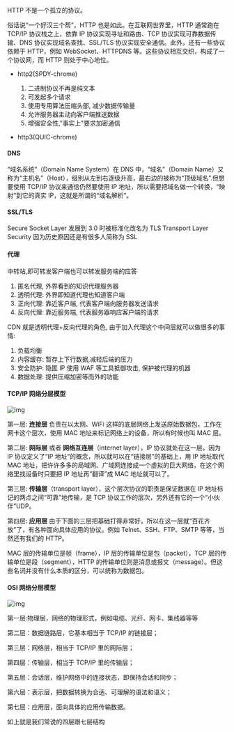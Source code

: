 HTTP 不是一个孤立的协议。

俗话说“一个好汉三个帮”，HTTP 也是如此。在互联网世界里，HTTP 通常跑在 TCP/IP 协议栈之上，依靠 IP 协议实现寻址和路由、TCP 协议实现可靠数据传输、DNS 协议实现域名查找、SSL/TLS 协议实现安全通信。此外，还有一些协议依赖于 HTTP，例如 WebSocket、HTTPDNS 等。这些协议相互交织，构成了一个协议网，而 HTTP 则处于中心地位。

- http2(SPDY-chrome)

  1. 二进制协议不再是纯文本
  2. 可发起多个请求
  3. 使用专用算法压缩头部, 减少数据传输量
  4. 允许服务器主动向客户端推送数据
  5. 增强安全性,"事实上"要求加密通信

- http3(QUIC-chrome)

  

  

#### DNS

“域名系统”（Domain Name System）在 DNS 中，“域名”（Domain Name）又称为“主机名”（Host），级别从左到右逐级升高，最右边的被称为“顶级域名”.但想要使用 TCP/IP 协议来通信仍然要使用 IP 地址，所以需要把域名做一个转换，“映射”到它的真实 IP，这就是所谓的“域名解析”。

#### SSL/TLS

Secure Socket Layer 发展到 3.0 时被标准化改名为 TLS Transport Layer Security 因为历史原因还是有很多人简称为 SSL

#### 代理

中转站,即可转发客户端也可以转发服务端的应答

1. 匿名代理, 外界看到的知识代理服务器
2. 透明代理: 外界即知道代理也知道客户端
3. 正向代理: 靠近客户端, 代表客户端向服务器发送请求
4. 反向代理: 靠近服务端, 代表服务器响应客户端的请求

CDN 就是透明代理+反向代理的角色, 由于加入代理这个中间层就可以做很多的事情:

1. 负载均衡
2. 内容缓存: 暂存上下行数据,减轻后端的压力
3. 安全防护: 隐匿 IP 使用 WAF 等工具抵御攻击, 保护被代理的机器
4. 数据处理: 提供压缩加密等而外的功能

#### TCP/IP 网络分层模型

![img](https://static001.geekbang.org/resource/image/2b/03/2b8fee82b58cc8da88c74a33f2146703.png)

第一层: **连接层** 负责在以太网、WiFi 这样的底层网络上发送原始数据包，工作在网卡这个层次，使用 MAC 地址来标记网络上的设备，所以有时候也叫 MAC 层。

第二层: **网际层** 或者 **网络互连层**（internet layer），IP 协议就处在这一层。因为 IP 协议定义了“IP 地址”的概念，所以就可以在“链接层”的基础上，用 IP 地址取代 MAC 地址，把许许多多的局域网、广域网连接成一个虚拟的巨大网络，在这个网络里找设备时只要把 IP 地址再“翻译”成 MAC 地址就可以了。

第三层: **传输层**（transport layer），这个层次协议的职责是保证数据在 IP 地址标记的两点之间“可靠”地传输，是 TCP 协议工作的层次，另外还有它的一个“小伙伴”UDP。

第四层: **应用层** 由于下面的三层把基础打得非常好，所以在这一层就“百花齐放”了，有各种面向具体应用的协议。例如 Telnet、SSH、FTP、SMTP 等等，当然还有我们的 HTTP。

MAC 层的传输单位是帧（frame），IP 层的传输单位是包（packet），TCP 层的传输单位是段（segment），HTTP 的传输单位则是消息或报文（message）。但这些名词并没有什么本质的区分，可以统称为数据包。



#### OSI 网络分层模型

![img](https://static001.geekbang.org/resource/image/3a/dc/3abcf1462621ff86758a8d9571c07cdc.png)



第一层:物理层，网络的物理形式，例如电缆、光纤、网卡、集线器等等

第二层：数据链路层，它基本相当于 TCP/IP 的链接层；

第三层：网络层，相当于 TCP/IP 里的网际层；

第四层：传输层，相当于 TCP/IP 里的传输层；

第五层：会话层，维护网络中的连接状态，即保持会话和同步；

第六层：表示层，把数据转换为合适、可理解的语法和语义；

第七层：应用层，面向具体的应用传输数据。



如上就是我们常说的四层跟七层结构
